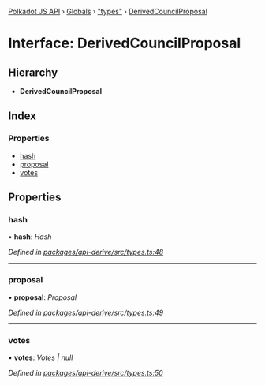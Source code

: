 [Polkadot JS API](../README.md) › [Globals](../globals.md) › ["types"](../modules/_types_.md) › [DerivedCouncilProposal](_types_.derivedcouncilproposal.md)

# Interface: DerivedCouncilProposal

## Hierarchy

* **DerivedCouncilProposal**

## Index

### Properties

* [hash](_types_.derivedcouncilproposal.md#hash)
* [proposal](_types_.derivedcouncilproposal.md#proposal)
* [votes](_types_.derivedcouncilproposal.md#votes)

## Properties

###  hash

• **hash**: *Hash*

*Defined in [packages/api-derive/src/types.ts:48](https://github.com/polkadot-js/api/blob/b1a657d68/packages/api-derive/src/types.ts#L48)*

___

###  proposal

• **proposal**: *Proposal*

*Defined in [packages/api-derive/src/types.ts:49](https://github.com/polkadot-js/api/blob/b1a657d68/packages/api-derive/src/types.ts#L49)*

___

###  votes

• **votes**: *Votes | null*

*Defined in [packages/api-derive/src/types.ts:50](https://github.com/polkadot-js/api/blob/b1a657d68/packages/api-derive/src/types.ts#L50)*
